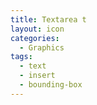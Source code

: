 ```yaml
---
title: Textarea t
layout: icon
categories:
  - Graphics
tags:
  - text
  - insert
  - bounding-box
---
```

